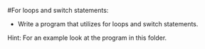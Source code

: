 #For loops and switch statements:

- Write a program that utilizes for loops and switch statements.

Hint: For an example look at the program in this folder.
